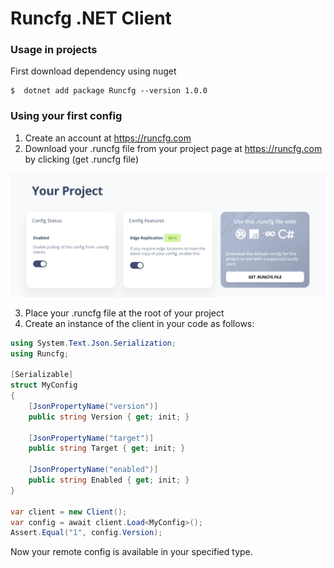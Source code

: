 # Runcfg .NET Client

### Usage in projects

First download dependency using nuget
```shell
$  dotnet add package Runcfg --version 1.0.0
```

### Using your first config

1. Create an account at https://runcfg.com
2. Download your .runcfg file from your project page at https://runcfg.com by clicking (get .runcfg file)

![runcfg.PNG](runcfg.PNG)

3. Place your .runcfg file at the root of your project
4. Create an instance of the client in your code as follows:

```csharp
using System.Text.Json.Serialization;
using Runcfg;

[Serializable]
struct MyConfig
{
    [JsonPropertyName("version")]
    public string Version { get; init; }
    
    [JsonPropertyName("target")]
    public string Target { get; init; }
    
    [JsonPropertyName("enabled")]
    public string Enabled { get; init; }
} 

var client = new Client();
var config = await client.Load<MyConfig>();
Assert.Equal("1", config.Version);
```

Now your remote config is available in your specified type.